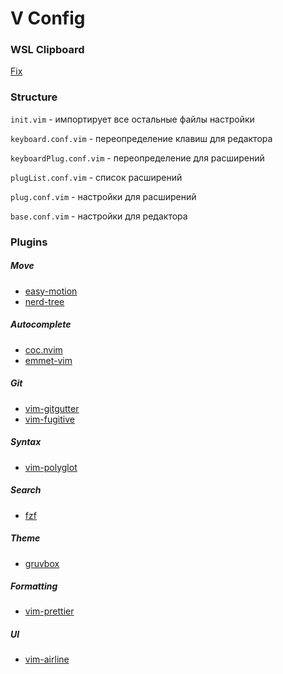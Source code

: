 # V Config
### WSL Clipboard
[Fix](https://superuser.com/questions/1291425/windows-subsystem-linux-make-vim-use-the-clipboard)

### Structure
```init.vim``` - импортирует все остальные файлы настройки

```keyboard.conf.vim``` - переопределение клавиш для редактора

```keyboardPlug.conf.vim``` - переопределение для расширений

```plugList.conf.vim``` - список расширений

```plug.conf.vim``` - настройки для расширений

```base.conf.vim``` - настройки для редактора

### Plugins
##### Move
- [easy-motion](https://github.com/easymotion/vim-easymotion)
- [nerd-tree](https://github.com/preservim/nerdtree)
##### Autocomplete
- [coc.nvim](https://github.com/neoclide/coc.nvim)
- [emmet-vim](https://github.com/mattn/emmet-vim)
##### Git
- [vim-gitgutter](https://github.com/airblade/vim-gitgutter)
- [vim-fugitive](https://github.com/tpope/vim-fugitive)
##### Syntax
- [vim-polyglot](https://github.com/sheerun/vim-polyglot)
##### Search
- [fzf](https://github.com/junegunn/fzf.vim)
##### Theme
- [gruvbox](https://github.com/morhetz/gruvbox)
##### Formatting
- [vim-prettier](https://github.com/prettier/vim-prettier)
##### UI
- [vim-airline](https://github.com/vim-airline/vim-airline)

